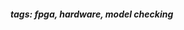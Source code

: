 <!-- Please prefix the notes with the date as in [22/12/2020] -->

##### tags: fpga, hardware, model checking